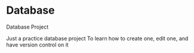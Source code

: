 # Database
Database Project

Just a practice database project
To learn how to create one, edit one, and have version control on it
